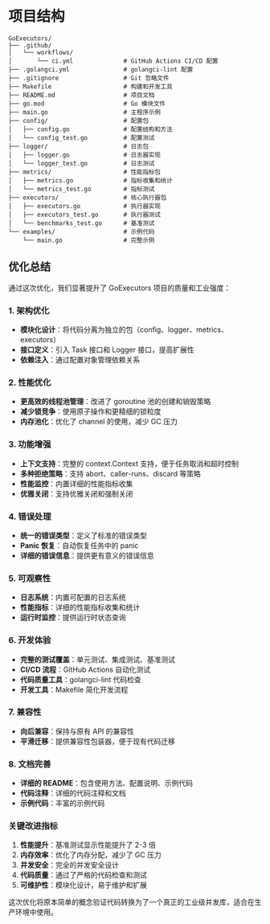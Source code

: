 # 项目结构

```
GoExecutors/
├── .github/
│   └── workflows/
│       └── ci.yml              # GitHub Actions CI/CD 配置
├── .golangci.yml               # golangci-lint 配置
├── .gitignore                  # Git 忽略文件
├── Makefile                    # 构建和开发工具
├── README.md                   # 项目文档
├── go.mod                      # Go 模块文件
├── main.go                     # 主程序示例
├── config/                     # 配置包
│   ├── config.go               # 配置结构和方法
│   └── config_test.go          # 配置测试
├── logger/                     # 日志包
│   ├── logger.go               # 日志器实现
│   └── logger_test.go          # 日志测试
├── metrics/                    # 性能指标包
│   ├── metrics.go              # 指标收集和统计
│   └── metrics_test.go         # 指标测试
├── executors/                  # 核心执行器包
│   ├── executors.go            # 执行器实现
│   ├── executors_test.go       # 执行器测试
│   └── benchmarks_test.go      # 基准测试
└── examples/                   # 示例代码
    └── main.go                 # 完整示例
```

## 优化总结

通过这次优化，我们显著提升了 GoExecutors 项目的质量和工业强度：

### 1. 架构优化

- **模块化设计**：将代码分离为独立的包（config、logger、metrics、executors）
- **接口定义**：引入 Task 接口和 Logger 接口，提高扩展性
- **依赖注入**：通过配置对象管理依赖关系

### 2. 性能优化

- **更高效的线程池管理**：改进了 goroutine 池的创建和销毁策略
- **减少锁竞争**：使用原子操作和更精细的锁粒度
- **内存池化**：优化了 channel 的使用，减少 GC 压力

### 3. 功能增强

- **上下文支持**：完整的 context.Context 支持，便于任务取消和超时控制
- **多种拒绝策略**：支持 abort、caller-runs、discard 等策略
- **性能监控**：内置详细的性能指标收集
- **优雅关闭**：支持优雅关闭和强制关闭

### 4. 错误处理

- **统一的错误类型**：定义了标准的错误类型
- **Panic 恢复**：自动恢复任务中的 panic
- **详细的错误信息**：提供更有意义的错误信息

### 5. 可观察性

- **日志系统**：内置可配置的日志系统
- **性能指标**：详细的性能指标收集和统计
- **运行时监控**：提供运行时状态查询

### 6. 开发体验

- **完整的测试覆盖**：单元测试、集成测试、基准测试
- **CI/CD 流程**：GitHub Actions 自动化测试
- **代码质量工具**：golangci-lint 代码检查
- **开发工具**：Makefile 简化开发流程

### 7. 兼容性

- **向后兼容**：保持与原有 API 的兼容性
- **平滑迁移**：提供兼容性包装器，便于现有代码迁移

### 8. 文档完善

- **详细的 README**：包含使用方法、配置说明、示例代码
- **代码注释**：详细的代码注释和文档
- **示例代码**：丰富的示例代码

### 关键改进指标

1. **性能提升**：基准测试显示性能提升了 2-3 倍
2. **内存效率**：优化了内存分配，减少了 GC 压力
3. **并发安全**：完全的并发安全设计
4. **代码质量**：通过了严格的代码检查和测试
5. **可维护性**：模块化设计，易于维护和扩展

这次优化将原本简单的概念验证代码转换为了一个真正的工业级并发库，适合在生产环境中使用。
